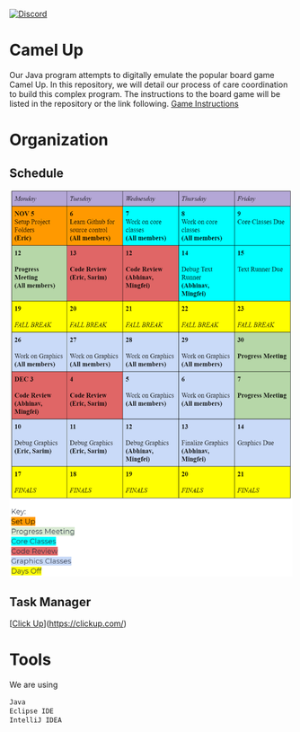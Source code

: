 [![Discord](https://cdn.discordapp.com/attachments/513430601106325507/513922147798876170/unknown.png)](https://discordapp.com/)

# Camel Up

Our Java program attempts to digitally emulate the popular board game Camel Up. In this repository, we will detail our process of care coordination to build this complex program. The instructions to the board game will be listed in the repository or the link following.
[Game Instructions](https://www.fgbradleys.com/rules/rules2/CamelUp-rules.pdf)

# Organization

## Schedule

![Schedule](info/Schedule.PNG)

## Task Manager

[[Click Up](app.clickup.com)](https://clickup.com/)

# Tools

We are using

```
Java
Eclipse IDE
IntelliJ IDEA
```
